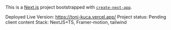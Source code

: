 This is a [Next.js](https://nextjs.org/) project bootstrapped with [`create-next-app`](https://github.com/vercel/next.js/tree/canary/packages/create-next-app).

Deployed Live Version: https://toni-kuca.vercel.app/
Project status: Pending client content
Stack: NextJS+TS, Framer-motion, tailwind